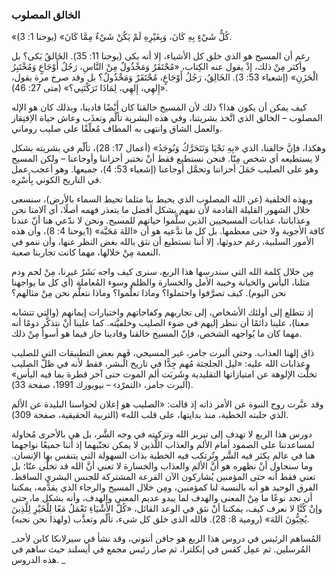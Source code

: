 ### الخالق المصلوب

«كُلُّ شَيْءٍ بِهِ كَانَ، وَبِغَيْرِهِ لَمْ يَكُنْ شَيْءٌ مِمَّا كَانَ» (يوحنا 1: 3). 

رغم أن المسيح هو الذي خلق كل الأشياء، إلا أنه بكى (يوحنا 11: 35). الخَالقُ بَكى؟ بل وأكثر مِنْ ذلك، إذْ يقول عنه الكِتاب، «مُحْتَقَرٌ وَمَخْذُولٌ مِنْ النَّاسِ، رَجُلُ أَوْجَاعٍ وَمُخْتَبِرُ الْحَزَنِ» (إشعياء 53: 3). الخَالِقُ، رَجُلُ أَوْجَاعٍ، مُحْتَقَرٌ وَمَخْذُولٌ؟ بل وقد صرخ مرة يقول، «إِلهِي، إِلهِي، لِمَاذَا تَرَكْتَنِي؟» (متى 27: 46). 

كيف يمكن أن يكون هذا؟ ذلك لأن المسيح خالقنا كان أَيْضًا فادينا، وبذلك كان هو الإله المصلوب – الخالق الذي اتَّخذ بشريتنا، وفي هذه البشرية تألّم وتعذَب وعاش حياة الاِفتِقار والعمل الشاق وانتهى به المطاف مُعلّقًا على صليب روماني. 

وهكذا، فإنَّ خالقنا، الذي «بِهِ نَحْيَا وَنَتَحَرَّكُ وَنُوجَدُ» (أعمال 17: 28)، تألّم في بشريته بشكل لا يستطيعه أي شخص مِنّا. فنحن نستطيع فقط أنْ نختبر أحزاننا وأوجاعنا – ولكن المسيح وهو على الصليب حَمَلَ أحزاننا وتحمَّل أوجاعنا (إشعياء 53: 4)، جميعها. وهو أعجب عمل في التاريخ الكوني بِأَسْرِه. 

وبهذه الخلفية (عن الله المصلوب الذي يحيط بنا مثلما تحيط السماء بالأرض)، سنسعى خلال الشهور القليلة القادمة لأن نفهم بشكل أفضل ما يتعذر فهمه أصلًا، أي آلامنا نحن وعذاباتنا، عذابات المسيحيين الذين سلَّموا حياتهم للمسيح. ونحن لا ندّعي هنا أنّ عندنا كافة الأجوبة ولا حتى معظمها. بل كل ما ندَّعيه هو أن «اللهَ مَحَبَّة» (1يوحنا 4: 8)، وأن هذه الأمور السلبية، رغم حدوثها، إلا أننا نستطيع أن نثق بالله بغض النظر عنها، وأن ننمو في النعمة مِنْ خلالها، مهما كانت تجاربنا صعبة. 

مِن خلال كلمة الله التي سندرسها هذا الربع، سنرى كيف واجه بَشَرٌ غيرنا، مِنْ لحم ودم مثلنا، اليأس والخيانة وخيبة الأمل والخسارة والظلم وسوء المُعاملة (أي كل ما يواجهنا نحن اليوم). كيف تصرَّفوا واحتملوا؟ وماذا تعلَّموا؟ وماذا نتعلَّم نحن مِنْ مثالهم؟ 

إذ نتطلع إلى أولئك الأشخاص، إلى تجاربهم وكفاحاتهم واختبارات إيمانهم (والتي تتشابه معنا)، علينا دائمًا أن ننظر إليهم في ضوء الصليب وخلفيَّته. كما علينا أنْ نتذكَّر دومًا أنه مهما كان ما يُواجهه الشخص، فإنّ المسيح خالقنا وفادينا جاز فيما هو أسوأ مِنْ ذلك. 

ذاق إلهنا العذاب. وحتى ألبرت جامز، غير المسيحي، فَهِم بعض التطبيقات التي للصليب وعذابات الله عليه: «ليل الجلجثة مُهم جِدًّا في تاريخ البشر، فقط لأنه في ظلّ الصليب تخلَّت الإلوهة عن امتيازاتها التقليدية وشَربَت ألم الموت حتى آخر قطرة بما فيه اليأس» (ألبرت جامز، ‹التمرّد› – نيويورك 1991، صفحة 33).

وقد عبَّرت روح النبوة عن الأمر ذاته إذ قالت: «الصليب هو إعلان لحواسنا البليدة عن الألم الذي جلبته الخطية، منذ بدايتها، على قلب الله» (التربية الحقيقية، صفحة 309). 

دورس هذا الربع لا تهدف إلى تبرير الله وتزكيته في وجه الشَّر، بل هي بالأحرى مُحاولة لمساعدتنا على الصمود أمام الألم والعذاب اللَّذين لا يمكن تجنّبهما إذ أننا جميعًا نواجهما هنا في عالم يكثر فيه الشَّر وتُرتكب فيه الخطية بذات السهولة التي يتنفس بها الإنسان. وما سنحاول أنْ نظهره هو أنَّ الألم والعذاب والخسارة لا تعني أنَّ الله قد تخلّى عنّا؛ بل تعني فقط أنه حتى المؤمنين يُشاركون الآن القرعة المشتركة للجنس البشري الساقط.  الفرق الوحيد هو أنه بالنسبة لنا كمؤمنين، ومِن خلال المسيح والرجاء الذي يقدًّمه، يمكننا أن نجد نوعًا ما مِنْ المعنى والهدف لما يبدو عديم المعنى والهدف، وأنه بشكل ما، حتى وإنْ كُنَّا لا نعرف كيف، يمكننا أنْ نثق في الوعد القائل، «كُلَّ الأَشْيَاءِ تَعْمَلُ مَعًا لِلْخَيْرِ لِلَّذِينَ يُحِبُّونَ اللهَ» (رومية 8: 28). فالله الذي خلق كل شيء، تألّم وتعذَّب (ولهذا نحن نحبه).

_المُساهم الرئيس في دروس هذا الربع هو جافن أنتوني، وقد نشأ في سيرلانكا كابن لأحد المُرسلين. ثم عمِل كقس في إنكلترا، ثم صار رئيس مجمع في أيسلند حيث ساهم في هذه الدروس. _
